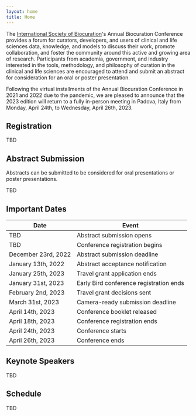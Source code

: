 ```yaml
---
layout: home
title: Home
---
```


The [International Society of Biocuration](https://www.biocuration.org/)'s
Annual Biocuration Conference provides a forum for curators, developers, and
users of clinical and life sciences data, knowledge, and models to discuss their
work, promote collaboration, and foster the community around this active and
growing area of research. Participants from academia, government, and industry
interested in the tools, methodology, and philosophy of curation in the clinical
and life sciences are encouraged to attend and submit an abstract for
consideration for an oral or poster presentation.

Following the virtual installments of the Annual Biocuration Conference in 2021
and 2022 due to the pandemic, we are pleased to announce that the 2023 edition
will return to a fully in-person meeting in Padova, Italy from Monday, April
24th, to Wednesday, April 26th, 2023.

## Registration

TBD

## Abstract Submission

Abstracts can be submitted to be considered for oral presentations or
poster presentations.

TBD

## Important Dates

| Date                | Event                                   |
|---------------------|-----------------------------------------|
| TBD                 | Abstract submission opens               |
| TBD                 | Conference registration begins          |
| December 23rd, 2022 | Abstract submission deadline            |
| January 13th, 2022  | Abstract acceptance notification        |
| January 25th, 2023  | Travel grant application ends           |
| January 31st, 2023  | Early Bird conference registration ends |
| February 2nd, 2023  | Travel grant decisions sent             |
| March 31st, 2023    | Camera-ready submission deadline        |
| April 14th, 2023    | Conference booklet released             |
| April 18th, 2023    | Conference registration ends            |
| April 24th, 2023    | Conference starts                       |
| April 26th, 2023    | Conference ends                         |

## Keynote Speakers

TBD

## Schedule

TBD
